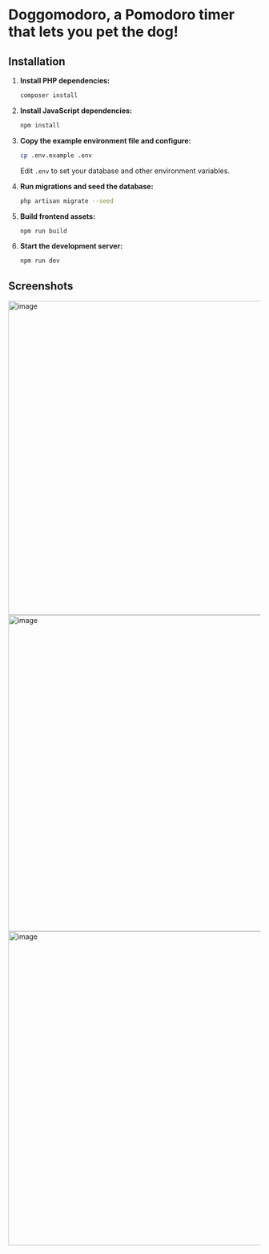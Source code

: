 # Doggomodoro, a Pomodoro timer that lets you pet the dog!

## Installation
1. **Install PHP dependencies:**
   ```sh
   composer install
   ```

2. **Install JavaScript dependencies:**
   ```sh
   npm install
   ```

3. **Copy the example environment file and configure:**
   ```sh
   cp .env.example .env
   ```
   Edit `.env` to set your database and other environment variables.

4. **Run migrations and seed the database:**
   ```sh
   php artisan migrate --seed
   ```

5. **Build frontend assets:**
   ```sh
   npm run build
   ```

6. **Start the development server:**
   ```sh
   npm run dev
   ```

## Screenshots

<img width="1387" height="627" alt="image" src="https://github.com/user-attachments/assets/03542194-e31d-4ab4-841b-964f11a7b6a6" />
<img width="1387" height="631" alt="image" src="https://github.com/user-attachments/assets/7e7ee827-d106-4625-9aae-5e8814b8b7ad" />
<img width="1393" height="627" alt="image" src="https://github.com/user-attachments/assets/daf20350-2640-4571-9a45-e6e5f2650ab4" />
